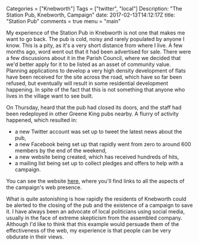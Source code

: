 Categories = ["Knebworth"]
Tags = ["twitter", "local"]
Description: "The Station Pub, Knebworth, Campaign"
date: 2017-02-13T14:12:17Z
title: "Station Pub"
comments = true
menu = "main"


My experience of the Station Pub in Knebworth is not one that makes me want to go back. The pub is cold, noisy and rarely populated by anyone I know. This is a pity, as it's a very short distance from where I live. A few months ago, word went out that it had been advertised for sale. There were a few discussions about it in the Parish Council, where we decided that we'd better apply for it to be listed as an asset of community value. Planning applications to develop a very high density development of flats have been received for the site across the road, which have so far been refused, but eventually will result in some residential development happening. In spite of the fact that this is not something that anyone who lives in the village want to see built.

On Thursday, heard that the pub had closed its doors, and the staff had been redeployed in other Greene King pubs nearby. A flurry of activity happened, which resulted in:

* a new Twitter account was set up to tweet the latest news about the pub,
* a new Facebook being set up that rapidly went from zero to around 600 members by the end of the weekend,
* a new website being created, which has received hundreds of hits,
* a mailing list being set up to collect pledges and offers to help with a campaign.

You can see the website [here](https://www.stationpub.org.uk), where you'll find links to all the aspects of the campaign's web presence.

What is quite astonishing is how rapidly the residents of Knebworth could be alerted to the closing of the pub and the existence of a campaign to save it. I have always been an advocate of local politicians using social media, usually in the face of extreme skepticism from the assembled company. Although I'd like to think that this example would persuade them of the effectiveness of the web, my experience is that people can be very obdurate in their views.

